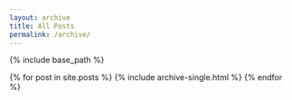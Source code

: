 ```yaml
---
layout: archive
title: All Posts
permalink: /archive/
---
```


{% include base_path %}

{% for post in site.posts %}
  {% include archive-single.html %}
{% endfor %}